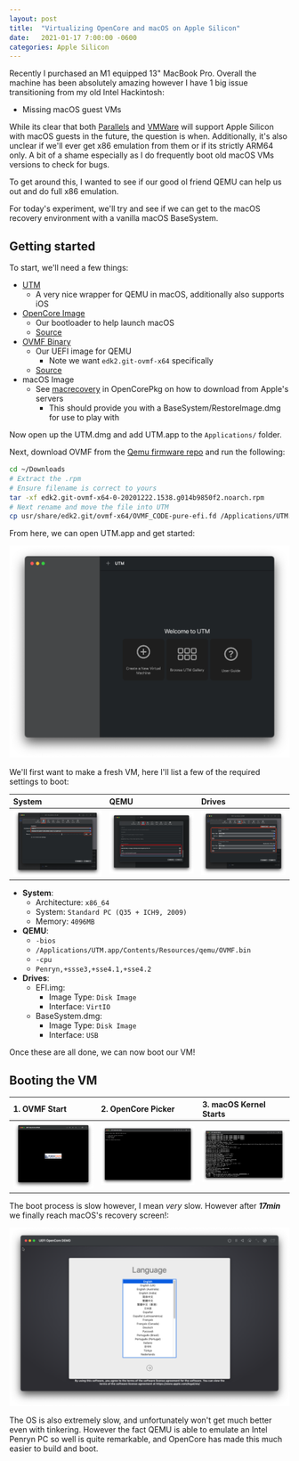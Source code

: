 ```yaml
---
layout: post
title:  "Virtualizing OpenCore and macOS on Apple Silicon"
date:   2021-01-17 7:00:00 -0600
categories: Apple Silicon
---
```


Recently I purchased an M1 equipped 13" MacBook Pro. Overall the machine has been absolutely amazing however I have 1 big issue transitioning from my old Intel Hackintosh:

* Missing macOS guest VMs

While its clear that both [Parallels](https://www.parallels.com/) and [VMWare](https://www.vmware.com) will support Apple Silicon with macOS guests in the future, the question is when. Additionally, it's also unclear if we'll ever get x86 emulation from them or if its strictly ARM64 only. A bit of a shame especially as I do frequently boot old macOS VMs versions to check for bugs.

To get around this, I wanted to see if our good ol friend QEMU can help us out and do full x86 emulation.

For today's experiment, we'll try and see if we can get to the macOS recovery environment with a vanilla macOS BaseSystem.

## Getting started

To start, we'll need a few things:

* [UTM](https://github.com/utmapp/UTM/releases)
  * A very nice wrapper for QEMU in macOS, additionally also supports iOS
* [OpenCore Image]()
  * Our bootloader to help launch macOS
  * [Source](https://github.com/acidanthera/OpenCorePkg/releases)
* [OVMF Binary](https://www.kraxel.org/repos/jenkins/edk2/)
  * Our UEFI image for QEMU
    * Note we want `edk2.git-ovmf-x64` specifically
  * [Source](https://github.com/tianocore/edk2/tree/master/OvmfPkg)
* macOS Image
  * See [macrecovery](https://github.com/acidanthera/OpenCorePkg/tree/master/Utilities/macrecovery) in OpenCorePkg on how to download from Apple's servers
    * This should provide you with a BaseSystem/RestoreImage.dmg for use to play with

Now open up the UTM.dmg and add UTM.app to the `Applications/` folder.

Next, download OVMF from the [Qemu firmware repo](https://www.kraxel.org/repos/jenkins/edk2/) and run the following:

```sh
cd ~/Downloads
# Extract the .rpm
# Ensure filename is correct to yours
tar -xf edk2.git-ovmf-x64-0-20201222.1538.g014b9850f2.noarch.rpm
# Next rename and move the file into UTM
cp usr/share/edk2.git/ovmf-x64/OVMF_CODE-pure-efi.fd /Applications/UTM.app/Contents/Resources/qemu/OVMF.bin
```

From here, we can open UTM.app and get started:

![](../images/posts/UTM-Start.png)

We'll first want to make a fresh VM, here I'll list a few of the required settings to boot:

| System | QEMU | Drives |
| :--- | :--- | :--- |
| ![](../images/posts/UTM-Settings-System.png) | ![](../images/posts/UTM-Settings-QEMU.png) | ![](../images/posts/UTM-Settings-Drives.png) |

* **System**:
  * Architecture: `x86_64`
  * System: `Standard PC (Q35 + ICH9, 2009)`
  * Memory: `4096MB`
* **QEMU**:
  * `-bios`
  * `/Applications/UTM.app/Contents/Resources/qemu/OVMF.bin`
  * `-cpu`
  * `Penryn,+ssse3,+sse4.1,+sse4.2`
* **Drives**:
  * EFI.img:
    * Image Type: `Disk Image`
	* Interface: `VirtIO`
  * BaseSystem.dmg:
    * Image Type: `Disk Image`
	* Interface: `USB`

Once these are all done, we can now boot our VM!

## Booting the VM

| 1. OVMF Start | 2. OpenCore Picker | 3. macOS Kernel Starts |
| :--- | :--- | :--- |
| ![](../images/posts/OVMF-Start.png) | ![](../images/posts/OpenCore-Picker.png) | ![](../images/posts/Mojave-Kernel.png) |

The boot process is slow however, I mean *very* slow. However after ***17min*** we finally reach macOS's recovery screen!:

![](../images/posts/Mojave-Language.png)

The OS is also extremely slow, and unfortunately won't get much better even with tinkering. However the fact QEMU is able to emulate an Intel Penryn PC so well is quite remarkable, and OpenCore has made this much easier to build and boot.
